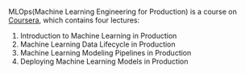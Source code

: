 MLOps(Machine Learning Engineering for Production) is a course on [Coursera](https://www.coursera.org), which contains four lectures:
1. Introduction to Machine Learning in Production
2. Machine Learning Data Lifecycle in Production
3. Machine Learning Modeling Pipelines in Production
4. Deploying Machine Learning Models in Production